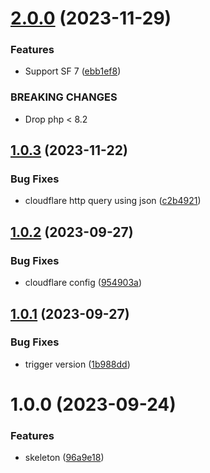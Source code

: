 # [2.0.0](https://github.com/lahaxearnaud/honeypot-bundle/compare/v1.0.3...v2.0.0) (2023-11-29)


### Features

* Support SF 7 ([ebb1ef8](https://github.com/lahaxearnaud/honeypot-bundle/commit/ebb1ef81fe029e23829518d1c4ff69f7906b451e))


### BREAKING CHANGES

* Drop php < 8.2

## [1.0.3](https://github.com/lahaxearnaud/honeypot-bundle/compare/v1.0.2...v1.0.3) (2023-11-22)


### Bug Fixes

* cloudflare http query using json ([c2b4921](https://github.com/lahaxearnaud/honeypot-bundle/commit/c2b49217178bb8744948140834414bb8613bbf3b))

## [1.0.2](https://github.com/lahaxearnaud/honeypot-bundle/compare/v1.0.1...v1.0.2) (2023-09-27)


### Bug Fixes

* cloudflare config ([954903a](https://github.com/lahaxearnaud/honeypot-bundle/commit/954903a39d4fbe05e2b697620614f12152dc1b84))

## [1.0.1](https://github.com/lahaxearnaud/honeypot-bundle/compare/v1.0.0...v1.0.1) (2023-09-27)


### Bug Fixes

* trigger version ([1b988dd](https://github.com/lahaxearnaud/honeypot-bundle/commit/1b988dd4482fbfef104a650c67839f8cd954b151))

# 1.0.0 (2023-09-24)


### Features

* skeleton ([96a9e18](https://github.com/lahaxearnaud/honeypot-bundle/commit/96a9e1858bd0f48a87d9a731d5c748cbe1c3c2b6))
